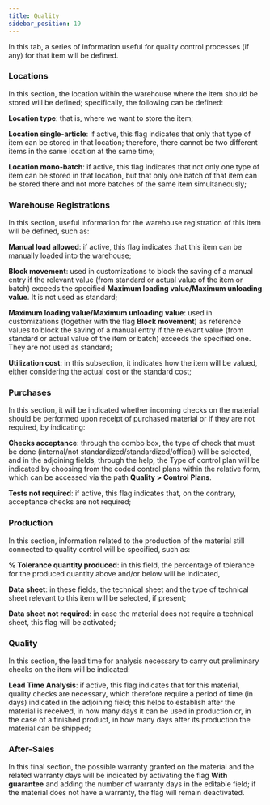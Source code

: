 ```yaml
---
title: Quality 
sidebar_position: 19
---
```


In this tab, a series of information useful for quality control processes (if any) for that item will be defined.

### Locations 

In this section, the location within the warehouse where the item should be stored will be defined; specifically, the following can be defined:

**Location type**: that is, where we want to store the item;

**Location single-article**: if active, this flag indicates that only that type of item can be stored in that location; therefore, there cannot be two different items in the same location at the same time;

**Location mono-batch**: if active, this flag indicates that not only one type of item can be stored in that location, but that only one batch of that item can be stored there and not more batches of the same item simultaneously;

### Warehouse Registrations

In this section, useful information for the warehouse registration of this item will be defined, such as:

**Manual load allowed**: if active, this flag indicates that this item can be manually loaded into the warehouse;

**Block movement**: used in customizations to block the saving of a manual entry if the relevant value (from standard or actual value of the item or batch) exceeds the specified **Maximum loading value/Maximum unloading value**. It is not used as standard;          

**Maximum loading value/Maximum unloading value**: used in customizations (together with the flag **Block movement**) as reference values to block the saving of a manual entry if the relevant value (from standard or actual value of the item or batch) exceeds the specified one. They are not used as standard;     

**Utilization cost**: in this subsection, it indicates how the item will be valued, either considering the actual cost or the standard cost;

### Purchases 

In this section, it will be indicated whether incoming checks on the material should be performed upon receipt of purchased material or if they are not required, by indicating:

**Checks acceptance**: through the combo box, the type of check that must be done (internal/not standardized/standardized/offical) will be selected, and in the adjoining fields, through the help, the Type of control plan will be indicated by choosing from the coded control plans within the relative form, which can be accessed via the path **Quality > Control Plans**.

**Tests not required**: if active, this flag indicates that, on the contrary, acceptance checks are not required; 

### Production

In this section, information related to the production of the material still connected to quality control will be specified, such as:

**% Tolerance quantity produced**: in this field, the percentage of tolerance for the produced quantity above and/or below will be indicated,

**Data sheet**: in these fields, the technical sheet and the type of technical sheet relevant to this item will be selected, if present;

**Data sheet not required**: in case the material does not require a technical sheet, this flag will be activated;

### Quality 

In this section, the lead time for analysis necessary to carry out preliminary checks on the item will be indicated:

**Lead Time Analysis**: if active, this flag indicates that for this material, quality checks are necessary, which therefore require a period of time (in days) indicated in the adjoining field; this helps to establish after the material is received, in how many days it can be used in production or, in the case of a finished product, in how many days after its production the material can be shipped;

### After-Sales

In this final section, the possible warranty granted on the material and the related warranty days will be indicated by activating the flag **With guarantee** and adding the number of warranty days in the editable field; if the material does not have a warranty, the flag will remain deactivated.